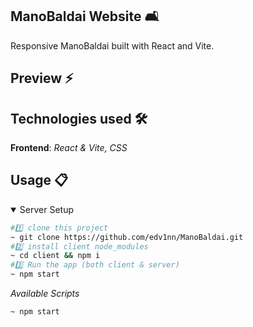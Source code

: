 ## ManoBaldai Website 🛋️

Responsive ManoBaldai built with React and Vite.

</ul><h2> Preview ⚡️</h2>

## Technologies used 🛠️
**Frontend**: *React & Vite, CSS* <br />
## Usage 📋
<details open>
<summary>Server Setup</summary>

```bash
#1️⃣ clone this project
~ git clone https://github.com/edv1nn/ManoBaldai.git
#2️⃣ install client node_modules
~ cd client && npm i
#3️⃣ Run the app (both client & server)
~ npm start
```
*Available Scripts*
```bash
~ npm start
```

</details>
